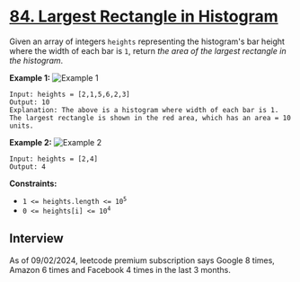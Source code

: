 # [84. Largest Rectangle in Histogram](https://leetcode.com/problems/largest-rectangle-in-histogram/)

Given an array of integers `heights` representing the histogram's bar height where the width of each bar is `1`, return _the area of the largest rectangle in the histogram_.

**Example 1:**
![Example 1](https://assets.leetcode.com/uploads/2021/01/04/histogram.jpg)
```
Input: heights = [2,1,5,6,2,3]
Output: 10
Explanation: The above is a histogram where width of each bar is 1.
The largest rectangle is shown in the red area, which has an area = 10 units.
```

**Example 2:**
![Example 2](https://assets.leetcode.com/uploads/2021/01/04/histogram-1.jpg)
```
Input: heights = [2,4]
Output: 4
```

**Constraints:**
* <code>1 <= heights.length <= 10<sup>5</sup></code>
* <code>0 <= heights[i] <= 10<sup>4</sup></code>

## Interview
As of 09/02/2024, leetcode premium subscription says Google 8 times, Amazon 6 times and Facebook 4 times in the last 3 months.
